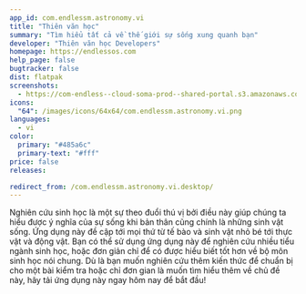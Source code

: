 ```yaml
---
app_id: com.endlessm.astronomy.vi
title: "Thiên văn học"
summary: "Tìm hiểu tất cả về thế giới sự sống xung quanh bạn"
developer: "Thiên văn học Developers"
homepage: https://endlessos.com
help_page: false
bugtracker: false
dist: flatpak
screenshots:
  - https://com-endless--cloud-soma-prod--shared-portal.s3.amazonaws.com/apps.241.screenshots.a4d9e5c2-07bc-47db-974c-a1c7ccb79347_201810161549043838.png
icons:
  "64": /images/icons/64x64/com.endlessm.astronomy.vi.png
languages:
  - vi
color:
  primary: "#485a6c"
  primary-text: "#fff"
price: false
releases:

redirect_from: /com.endlessm.astronomy.vi.desktop/
---
```


<p>Nghiên cứu sinh học là một sự theo đuổi thú vị bởi điều này giúp chúng ta hiểu được ý nghĩa của sự sống khi bản thân cũng chính là những sinh vật sống. Ứng dụng này đề cập tới mọi thứ từ tế bào và sinh vật nhỏ bé tới thực vật và động vật. Bạn có thể sử dụng ứng dụng này để nghiên cứu nhiều tiểu ngành sinh học, hoặc đơn giản chỉ để có được hiểu biết tốt hơn về bộ môn sinh học nói chung. Dù là bạn muốn nghiên cứu thêm kiến thức để chuẩn bị cho một bài kiểm tra hoặc chỉ đơn gian là muốn tìm hiểu thêm về chủ đề này, hãy tải ứng dụng này ngay hôm nay để bắt đầu!</p>
